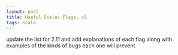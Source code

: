 ```yaml
---
layout: post
title: Useful Scalac Flags, v2
tags: scala
---
```


update the list for 2.11 and add explanations of each flag along with examples of the kinds of bugs each one will prevent
